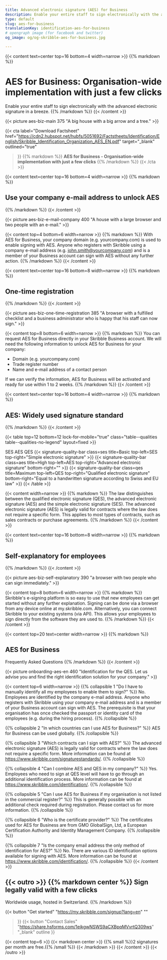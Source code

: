 ```yaml
---
title: Advanced electronic signature (AES) for Business
description: Enable your entire staff to sign electronically with the advanced electronic signature in a breeze.
type: default
slug: aes-for-business
translationKey: identification-aes-for-business
# opengraph image (for facebook and twitter)
og_image: og/og-skribble-aes-for-business.jpg

---
```


{{< content text=center top=16 bottom=4 width=narrow >}}
{{% markdown %}}
# AES for Business: Organisation-wide implementation with just a few clicks
Enable your entire staff to sign electronically with the advanced electronic signature in a breeze.
{{% /markdown %}}
{{< /content >}}

{{< picture aes-biz-main 375 "A big house with a big arrow and a tree." >}}

{{< cta
  label="Download Factsheet"
  href="https://cdn2.hubspot.net/hubfs/5051692/Factstheets/Identification/English/Skribble_Identification_Organization_AES_EN.pdf"
  target="_blank"
  outlined="true"
>}}
{{% markdown %}}
**AES for Business - Organisation-wide
implementation with just a few clicks**
{{% /markdown %}}
{{< /cta >}}

[//]: # (--------------------------------------------------------------------------------------------------------------)

{{< content text=center top=16 bottom=4 width=narrow >}}
{{% markdown %}}
## Use your company e-mail address to unlock AES
{{% /markdown %}}
{{< /content >}}

{{< picture aes-biz-e-mail-company 400 "A house with a large browser and two people with an e-mail." >}}

{{< content top=4 bottom=6 width=narrow >}}
{{% markdown %}}
With AES for Business, your company domain (e.g. yourcompany.com) is used to enable signing with AES. Anyone who registers with Skribble using a company e-mail address (e.g. john.smith@yourcompany.com) and is a member of your Business account can sign with AES without any further action.
{{% /markdown %}}
{{< /content >}}

[//]: # (--------------------------------------------------------------------------------------------------------------)

{{< content text=center top=16 bottom=8 width=narrow >}}
{{% markdown %}}
## One-time registration
{{% /markdown %}}
{{< /content >}}

{{< picture aes-biz-one-time-registration 385 "A browser with a fulfilled checklist and a business administrator who is happy that his staff can now sign." >}}

{{< content top=8 bottom=6 width=narrow >}}
{{% markdown %}}
You can request AES for Business directly in your Skribble Business account. We will need the following information to unlock AES for Business for your company:
- Domain (e.g. yourcompany.com)
- Trade register number
- Name and e-mail address of a contact person

If we can verify the information, AES for Business will be activated and ready for use within 1 to 2 weeks. 
{{% /markdown %}}
{{< /content >}}

[//]: # (--------------------------------------------------------------------------------------------------------------)

{{< content text=center top=16 bottom=4 width=narrow >}}
{{% markdown %}}
## AES: Widely used signature standard
{{% /markdown %}}
{{< /content >}}

{{< table top=12 bottom=12 lock-for-mobile="true" class="table--qualities table--qualities-no-legend" layout=fixed >}}
<thead>
  <tr>
    <th scope="col"></th>
    <th scope="col">SES</th>
    <th scope="col">AES</th>
    <th scope="col">QES</th>
  </tr>
</thead>
<tbody>
  <tr>
    <th scope="row"></th>
    <td class="signature-quality-bar">
      {{< signature-quality-bar
        class=ses
        title=Basic
        top-left=SES
        top-right="Simple electronic signature"
      >}}
    </td>
    <td class="signature-quality-bar">
      {{< signature-quality-bar
        class=aes
        title=High
        top-left=AES
        top-right="Advanced electronic signature"
        bottom-right=""
      >}}
    </td>
    <td class="signature-quality-bar">
      {{< signature-quality-bar
        class=qes
        title=Maximum
        top-left=QES
        top-right="Qualified electronic signature"
        bottom-right="Equal to a handwritten signature according to Swiss and EU law"
      >}}
    </td>
  </tr>
  <tr>
    <th scope="row"></th>
  </tr>
</tbody>
{{< /table >}}

{{< content width=narrow >}}
{{% markdown %}}
The law distinguishes between the qualified electronic signature (QES), the advanced electronic signature (AES) and the simple electronic signature (SES). The advanced electronic signature (AES) is legally valid for contracts where the law does not require a specific form. This applies to most types of contracts, such as sales contracts or purchase agreements.
{{% /markdown %}}
{{< /content >}}

[//]: # (--------------------------------------------------------------------------------------------------------------)

{{< content text=center top=16 bottom=8 width=narrow >}}
{{% markdown %}}
## Self-explanatory for employees
{{% /markdown %}}
{{< /content >}}

{{< picture aes-biz-self-explanatory 390 "a browser with two people who can sign immediately." >}}

{{< content top=8 bottom=6 width=narrow >}}
{{% markdown %}}
Skribble's e-signing platform is so easy to use that new employees can get started without any further explanation. Signing can be done via a browser from any device online at my.skribble.com. Alternatively, you can connect Skribble to your existing systems (via API). This allows your employees to sign directly from the software they are used to.
{{% /markdown %}}
{{< /content >}}


[//]: # (--------------------------------------------------------------------------------------------------------------)

{{< content top=20 text=center width=narrow >}}
{{% markdown %}}
## AES for Business
Frequently Asked Questions
{{% /markdown %}}
{{< /content >}}

{{< picture onboarding-aes-en 460 "Identification for the QES. Let us advise you and find the right identification solution for your company." >}}

{{< content top=6 width=narrow >}}
{{% collapsible 1 "Do I have to manually identify all my employees to enable them to sign?" %}}
No. Employees are identified by the company e-mail address. Anyone who registers with Skribble using your company e-mail address and is a member of your Business account can sign with AES. The prerequisite is that your organisation has once checked the passport or identity card of the employees (e.g. during the hiring process).
{{% /collapsible %}}

{{% collapsible 2 "In which countries can I use AES for Business?" %}}
AES for Business can be used globally.
{{% /collapsible %}}

{{% collapsible 3 "Which contracts can I sign with AES?" %}}
The advanced electronic signature (AES) is legally valid for contracts where the law does not require a specific form. More information can be found at https://www.skribble.com/signaturestandards/. 
{{% /collapsible %}}

{{% collapsible 4 "Can I combine AES and QES in my company?" %}}
Yes. Employees who need to sign at QES level will have to go through an additional identification process. More information can be found at https://www.skribble.com/identification/.
{{% /collapsible %}}

{{% collapsible 5 "Can I use AES for Business if my organisation is not listed in the commercial register?" %}}
This is generally possible with an additional check required during registration. Please contact us for more information.
{{% /collapsible %}}

{{% collapsible 6 "Who is the certificate provider?" %}}
The certificates used for AES for Business are from GMO GlobalSign, Ltd, a European Certification Authority and Identity Management Company. 
{{% /collapsible %}}

{{% collapsible 7 "Is the company email address the only method of identification for AES?" %}}
No. There are various ID identification options available for signing with AES. More information can be found at https://www.skribble.com/identification/.
{{% /collapsible %}}
{{< /content >}}


[//]: # (--------------------------------------------------------------------------------------------------------------)

{{< outro >}}
{{% markdown center %}}
Sign legally valid with 
a few clicks
---
Worldwide usage, hosted in Switzerland.
{{% /markdown %}}

{{< button
  "Get started"
  "https://my.skribble.com/signup?lang=en"
  ""
>}}
{{< button
  "Contact Sales"
  "https://share.hsforms.com/1eikgwNSWS9aCXBpqMVvrtQ309ws"
  "_blank"
  outline
>}}

{{< content top=6 >}}
{{< markdown center >}}
{{% small %}}2 signatures per month are free.{{% /small %}} 
{{< /markdown >}}
{{< /content >}}
{{< /outro >}}
